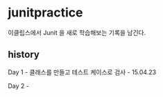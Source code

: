 
# junitpractice

이클립스에서 Junit 을 새로 학습해보는 기록을 남긴다.

## history

Day 1 - 클래스를 만들고  테스트 케이스로 검사 - 15.04.23 

Day 2 -  


